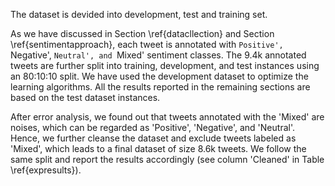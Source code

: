 The dataset is devided into development, test and training set. 

As we have discussed in Section \ref{datacllection} and Section \ref{sentimentapproach}, each tweet is annotated with `Positive', `Negative', `Neutral', and `Mixed' sentiment classes. The 9.4k annotated tweets are further split into training, development, and test instances using an 80:10:10 split. We have used the development dataset to optimize the learning algorithms. All the results reported in the remaining sections are based on the test dataset instances.  

After error analysis, we found out that tweets annotated with the 'Mixed' are noises, which can be regarded as 'Positive', 'Negative', and 'Neutral'. Hence, we further cleanse the dataset and exclude tweets labeled as 'Mixed', which leads to a final dataset of size 8.6k tweets.  We follow the same split and report the results accordingly (see column 'Cleaned' in Table \ref{expresults}).
